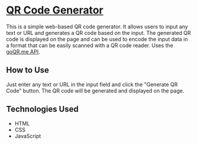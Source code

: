 # [QR Code Generator](https://sankeer28.github.io/QR-Code-Generator/)

This is a simple web-based QR code generator. It allows users to input any text or URL and generates a QR code based on the input. The generated QR code is displayed on the page and can be used to encode the input data in a format that can be easily scanned with a QR code reader. Uses the [goQR.me API](https://goqr.me/api/).

## How to Use

Just enter any text or URL in the input field and click the "Generate QR Code" button. The QR code will be generated and displayed on the page.

## Technologies Used

- HTML
- CSS
- JavaScript
